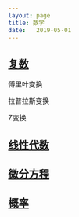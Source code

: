 ```yaml
---
layout: page
title: 数学
date:   2019-05-01
---
```


## [复数](md/complex)

傅里叶变换

拉普拉斯变换

Z变换

## [线性代数](md/linear_algebra)

## [微分方程](md/differential_equation)

## [概率](md/probability.md)

